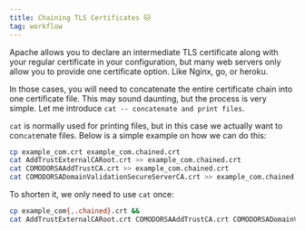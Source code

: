 ```yaml
---
title: Chaining TLS Certificates 🐱
tag: workflow
---
```


Apache allows you to declare an intermediate TLS certificate along with your regular certificate in your configuration, but many web servers only allow you to provide one certificate option. Like Nginx, go, or heroku.

In those cases, you will need to concatenate the entire certificate chain into one certificate file. This may sound daunting, but the process is very simple. Let me introduce `cat -- concatenate and print files`.

`cat` is normally used for printing files, but in this case we actually want to con`cat`enate files. Below is a simple example on how we can do this:

```bash
cp example_com.crt example_com.chained.crt
cat AddTrustExternalCARoot.crt >> example_com.chained.crt
cat COMODORSAAddTrustCA.crt >> example_com.chained.crt
cat COMODORSADomainValidationSecureServerCA.crt >> example_com.chained.crt
```

To shorten it, we only need to use `cat` once:

```bash
cp example_com{,.chained}.crt &&
cat AddTrustExternalCARoot.crt COMODORSAAddTrustCA.crt COMODORSADomainValidationSecureServerCA.crt >> example_com.chained.crt
```
